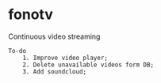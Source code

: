 # fonotv
Continuous video streaming

    To-do
        1. Improve video player;
        2. Delete unavailable videos form DB;
        3. Add soundcloud;

